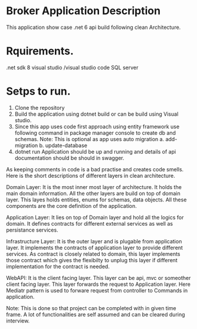 # Broker Application Description

This application show case .net 6 api build following clean Architecture.<br>

# Rquirements.

.net sdk 8
visual studio /visual studio code
SQL server

# Setps to run.

1. Clone the repository
2. Build the application using dotnet build or can be build using Visual studio.
3. Since this app uses code first approach using entity framework use following command in package manager console to create db and schemas. Note: This is optional as app uses auto migration
   a. add-migration <Name>
   b. update-database
4. dotnet run
   Application should be up and running and details of api documentation should be should in swagger.

As keeping comments in code is a bad practise and creates code smells. Here is the short descriptions of different layers in clean architecture.

Domain Layer:
It is the most inner most layer of architecture. It holds the main domain information. All the other layers are build on top of domain layer. This layes holds entities, enums for schemas, data objects. All these components are the core definition of the application.

Application Layer:
It lies on top of Domain layer and hold all the logics for domain. It defines contracts for different external services as well as persistance services.

Infrastructure Layer:
It is the outer layer and is plugable from application layer. It implements the contracts of application layer to provide different services. As contract is closely related to domain, this layer implements those contract which gives the flexibilty to unplug this layer if different implementation for the contract is needed.

WebAPI:
It is the client facing layer. This layer can be api, mvc or someother client facing layer. This layer forwards the request to Application layer. Here Mediatr pattern is used to forware request from controller to Commands in application.



Note: This is done so that project can be completed with in given time frame. A lot of functionalities are self assumed and can be cleared during interview.
